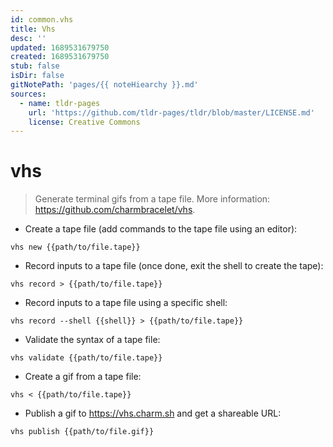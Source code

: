 ```yaml
---
id: common.vhs
title: Vhs
desc: ''
updated: 1689531679750
created: 1689531679750
stub: false
isDir: false
gitNotePath: 'pages/{{ noteHiearchy }}.md'
sources:
  - name: tldr-pages
    url: 'https://github.com/tldr-pages/tldr/blob/master/LICENSE.md'
    license: Creative Commons
---
```

# vhs

> Generate terminal gifs from a tape file.
> More information: <https://github.com/charmbracelet/vhs>.

- Create a tape file (add commands to the tape file using an editor):

`vhs new {{path/to/file.tape}}`

- Record inputs to a tape file (once done, exit the shell to create the tape):

`vhs record > {{path/to/file.tape}}`

- Record inputs to a tape file using a specific shell:

`vhs record --shell {{shell}} > {{path/to/file.tape}}`

- Validate the syntax of a tape file:

`vhs validate {{path/to/file.tape}}`

- Create a gif from a tape file:

`vhs < {{path/to/file.tape}}`

- Publish a gif to <https://vhs.charm.sh> and get a shareable URL:

`vhs publish {{path/to/file.gif}}`

